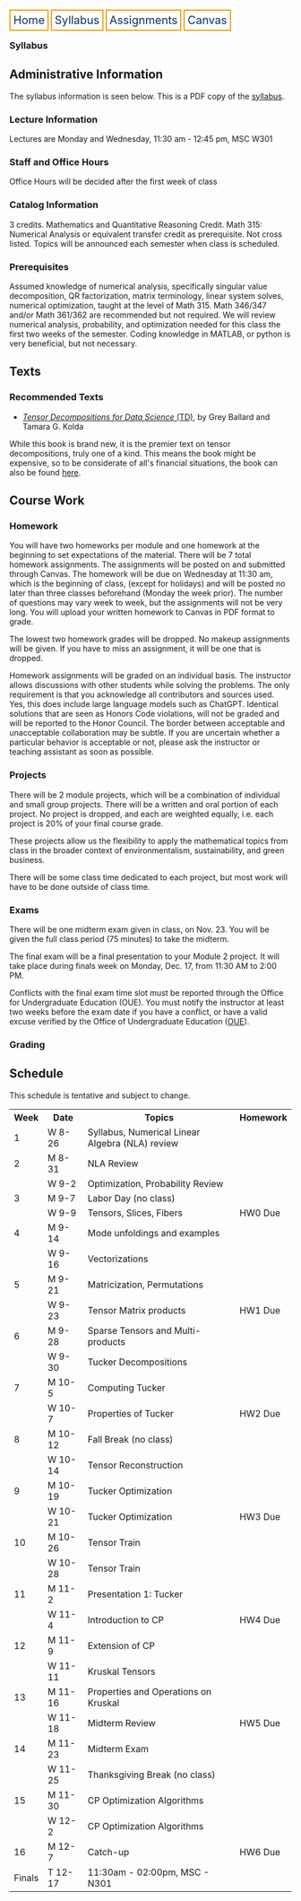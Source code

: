 <html lang="en-US">
<head>
<style>
th, td {
  border-style: none;

body {
  margin: 0;
  font-family: Arial, Helvetica, sans-serif;
}

.topnav {
  overflow: hidden;
  background-color: #333;
}

.topnav a {
  float: left;
  color: #0E315F;
  border:2px solid #E69F0A;
  text-align: center;
  padding: 20px 24px;
  text-decoration: none;
  font-size: 17px;
}

.topnav a:hover {
  background-color: #ddd;
  color: black;
}

.topnav a.active {
  background-color: #04AA6D;
  color: white;
}
}
</style>
</head>
<body>
 
  
 <div class= "topnav">
  <a style = "color: #0E315F; font-size: 20px; border: 2px solid #E69F0A; padding: 5px; text-decoration: none;" href="./home.html">Home</a>
  <a style = "color: #0E315F; font-size: 20px; border: 2px solid #E69F0A; padding: 5px; text-decoration: none;" href="./syllabus.html">Syllabus</a>
  <a style = "color: #0E315F; font-size: 20px; border: 2px solid #E69F0A; padding: 5px; text-decoration: none;" href="./assignments.html">Assignments</a>
  <a style = "color: #0E315F; font-size: 20px; border: 2px solid #E69F0A; padding: 5px; text-decoration: none;" href="https://canvas.emory.edu">Canvas</a>
  
 </div>

<section>
<article>
<h1>Syllabus</h1>
<h2> Administrative Information </h2>
<p>The syllabus information is seen below. This is a PDF copy of the <a href= "./files/2026fa_m485_syllabus.pdf"> syllabus</a>.</p>
<h3> Lecture Information</h3>
<p> Lectures are Monday and Wednesday, 11:30 am - 12:45 pm, MSC W301</p>
<h3> Staff and Office Hours </h3>
<p> Office Hours will be decided after the first week of class</p>
<h3> Catalog Information </h3>
<p> 3 credits. Mathematics and Quantitative Reasoning Credit. Math 315: Numerical Analysis or equivalent transfer credit as prerequisite. Not cross listed. Topics will be announced each semester when class is scheduled.</p>
<h3> Prerequisites</h3>
<p> Assumed knowledge of numerical analysis, specifically singular value decomposition, QR factorization, matrix terminology, linear system solves, numerical optimization, taught at the level of Math 315. Math 346/347 and/or Math 361/362 are recommended but not required. We will review numerical analysis, probability, and optimization needed for this class the first two weeks of the semester. Coding knowledge in MATLAB, or python is very beneficial, but not necessary.</p>
<h2> Texts </h2>
<h3> Recommended Texts </h3>
<ul>
  <li><a href = "./files/tensor_textbook.pdf"><i>Tensor Decompositions for Data Science</i> (TD)</a>, by Grey Ballard and Tamara G. Kolda</li>
</ul> 
<p> While this book is brand new, it is the premier text on tensor decompositions, truly one of a kind. This means the book might be expensive, so to be considerate of all's financial situations, the book can also be found <a href = "https://www.mathsci.ai/post/tensor-textbook-final-draft/"> here</a>. </p>


<h2> Course Work </h2>
<h3> Homework </h3>
<p> You will have two homeworks per module and one homework at the beginning to set expectations of the material. There will be 7 total homework assignments. The assignments will be posted on and submitted through Canvas. The homework will be due on Wednesday at 11:30 am, which is the beginning of class, (except for holidays) and will be posted no later than three classes beforehand (Monday the week prior). The number of questions may vary week to week, but the assignments will not be very long. You will upload your written homework to Canvas in PDF format to grade.</p>
<p>The lowest two homework grades will be dropped. No makeup assignments will be given. If you have to miss an assignment, it will be one that is dropped.</p>
<p> Homework assignments will be graded on an individual basis. The instructor allows discussions with other students while solving the problems. The only requirement is that you acknowledge all contributors and sources used. Yes, this does include large language models such as ChatGPT. Identical solutions that are seen as Honors Code violations, will not be graded and will be reported to the Honor Council. The border between acceptable and unacceptable collaboration may be subtle. If you are uncertain whether a particular behavior is acceptable or not, please ask the instructor or teaching assistant as soon as possible.</p>
<h3> Projects </h3>
<p> There will be 2 module projects, which will be a combination of individual and small group projects. There will be a written and oral portion of each project. No project is dropped, and each are weighted equally, i.e. each project is 20% of your final course grade.</p>
<p> These projects allow us the flexibility to apply the mathematical topics from class in the broader context of environmentalism, sustainability, and green business. </p>
<p> There will be some class time dedicated to each project, but most work will have to be done outside of class time. </p>
<h3> Exams </h3>
<p> There will be one midterm exam given in class, on Nov. 23. You will be given the full class period (75 minutes) to take the midterm.</p>
<p> The final exam will be a final presentation to your Module 2 project. It will take place during finals week on Monday, Dec. 17, from 11:30 AM to 2:00 PM.</p>
<p> Conflicts with the final exam time slot must be reported through the Office for Undergraduate Education (OUE). You must notify the instructor at least two weeks before the exam date if you have a conflict, or have a valid excuse verified by the Office of Undergraduate Education (<a href = "https://oue.college.emory.edu/">OUE</a>).</p>
<h3> Grading </h3>
<h2>Schedule</h2>
<p>This schedule is tentative and subject to change.</p>
  <table>
  <tr>
    <th>Week</th>
    <th>Date</th>
    <th>Topics</th>
    <th>Homework</th>
  </tr>
  <tr>
    <td>1</td>
    <td>W 8-26</td>
    <td>Syllabus, Numerical Linear Algebra (NLA) review</td>
    <td></td>
  </tr>
  <tr>
    <td>2</td>
    <td>M 8-31</td>
    <td>NLA Review</td>
    <td></td>
  </tr>
  <tr>
    <td></td>
    <td>W 9-2</td>
    <td>Optimization, Probability Review</td>
    <td></td>
  </tr>
  <tr>
    <td>3</td>
    <td>M 9-7</td>
    <td>Labor Day (no class)</td>
    <td></td>
  </tr>
  <tr>
    <td></td>
    <td>W 9-9</td>
    <td>Tensors, Slices, Fibers</td>
    <td>HW0 Due</td>
  </tr>
  <tr>
    <td>4</td>
    <td>M 9-14</td>
    <td>Mode unfoldings and examples</td>
    <td></td>
  </tr>
  <tr>
    <td></td>
    <td>W 9-16</td>
    <td>Vectorizations</td>
    <td></td>
  </tr>
  <tr>
    <td>5</td>
    <td>M 9-21</td>
    <td>Matricization, Permutations</td>
    <td></td>
  </tr>
  <tr>
    <td></td>
    <td>W 9-23</td>
    <td>Tensor Matrix products</td>
    <td>HW1 Due</td>
  </tr>
  <tr>
    <td>6</td>
    <td>M 9-28</td>
    <td>Sparse Tensors and Multi-products</td>
    <td></td>
  </tr> 
  <tr>
    <td></td>
    <td>W 9-30</td>
    <td>Tucker Decompositions</td>
    <td></td>
  </tr> 
  <tr>
    <td>7</td>
    <td>M 10-5</td>
    <td>Computing Tucker</td>
    <td></td>
  </tr>
  <tr>
    <td></td>
    <td>W 10-7</td>
    <td>Properties of Tucker</td>
    <td>HW2 Due</td>
  </tr>
  <tr>
    <td>8</td>
    <td>M 10-12</td>
    <td>Fall Break (no class)</td>
    <td></td>
  </tr>
  <tr>
    <td></td>
    <td>W 10-14</td>
    <td>Tensor Reconstruction</td>
    <td></td>
  </tr>
  <tr>
    <td>9</td>
    <td>M 10-19</td>
    <td>Tucker Optimization</td>
    <td></td>
  </tr>
  <tr>
    <td></td>
    <td>W 10-21</td>
    <td>Tucker Optimization</td>
    <td>HW3 Due</td>
  </tr>
  <tr>
    <td>10</td>
    <td>M 10-26</td>
    <td>Tensor Train</td>
    <td></td>
  </tr>
  <tr>
    <td></td>
    <td>W 10-28</td>
    <td>Tensor Train</td>
    <td></td>
  </tr>
  <tr>
    <td>11</td>
    <td>M 11-2</td>
    <td>Presentation 1: Tucker</td>
    <td></td>
  </tr>
  <tr>
    <td></td>
    <td>W 11-4</td>
    <td>Introduction to CP</td>
    <td>HW4 Due</td>
  </tr>
  <tr>
    <td>12</td>
    <td>M 11-9</td>
    <td>Extension of CP</td>
    <td></td>
  </tr> 
  <tr>
    <td></td>
    <td>W 11-11</td>
    <td>Kruskal Tensors</td>
    <td></td>
  </tr>
  <tr>
    <td>13</td>
    <td>M 11-16</td>
    <td>Properties and Operations on Kruskal</td>
    <td></td>
  </tr>
  <tr>
    <td></td>
    <td>W 11-18</td>
    <td>Midterm Review</td>
    <td>HW5 Due</td>
  </tr>
  <tr>
    <td>14</td>
    <td>M 11-23</td>
    <td>Midterm Exam</td>
    <td></td>
  </tr>
  <tr>
    <td></td>
    <td>W 11-25</td>
    <td>Thanksgiving Break (no class)</td>
    <td></td>
  </tr>
  <tr>
    <td>15</td>
    <td>M 11-30</td>
    <td>CP Optimization Algorithms</td>
    <td></td>
  </tr>
  <tr>
    <td></td>
    <td>W 12-2</td>
    <td>CP Optimization Algorithms</td>
    <td></td>
  </tr>
  <tr>
    <td>16</td>
    <td>M 12-7</td>
    <td>Catch-up</td>
    <td>HW6 Due</td>
  </tr>
  <tr>
    <td>Finals</td>
    <td>T 12-17</td>
    <td>11:30am - 02:00pm, MSC - N301</td>
    <td></td>
  </tr>
</table>
  </article>
</section>


</body>
</html>